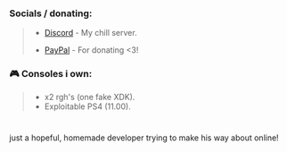 ### Socials / donating:
>- [Discord](https://discord.gg/S2w6hmKYfj) - My chill server.
>
>- [PayPal](https://paypal.me/KingCalzone) - For donating <3!
### 🎮 Consoles i own:
>- x2 rgh's (one fake XDK).
>- Exploitable PS4 (11.00).
#
just a hopeful, homemade developer trying to make his way about online! 
<!---
KingCalzone/KingCalzone is a ✨ special ✨ repository because its `README.md` (this file) appears on your GitHub profile.
You can click the Preview link to take a look at your changes.
--->
